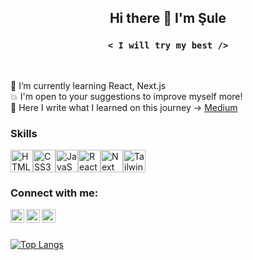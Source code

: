 
## <p align="center">Hi there :ghost: I'm Şule </p>

### <p align="center"> `< I will try my best />` </p>

<br/>

🌱 I’m currently learning React, Next.js <br/>
:boom: I'm open to your suggestions to improve myself more! <br/> 
:pencil: Here I write what I learned on this journey -> <a href="https://medium.com/@sulekaptan">Medium</a> 
<h3> Skills </h3>

<a href="https://developer.mozilla.org/en-US/docs/Glossary/HTML5" target="_blank" rel="noreferrer"><img src="https://raw.githubusercontent.com/danielcranney/readme-generator/main/public/icons/skills/html5-colored.svg" width="36" height="36" alt="HTML5" /></a><a href="https://developer.mozilla.org/en-US/docs/Web/CSS" target="_blank" rel="noreferrer"><img src="https://raw.githubusercontent.com/danielcranney/readme-generator/main/public/icons/skills/css3-colored.svg" width="36" height="36" alt="CSS3" /></a><a href="https://developer.mozilla.org/en-US/docs/Web/JavaScript" target="_blank" rel="noreferrer"><img src="https://raw.githubusercontent.com/danielcranney/readme-generator/main/public/icons/skills/javascript-colored.svg" width="36" height="36" alt="JavaScript" /></a><a href="https://reactjs.org/" target="_blank" rel="noreferrer"><img src="https://raw.githubusercontent.com/danielcranney/readme-generator/main/public/icons/skills/react-colored.svg" width="36" height="36" alt="React" /></a><a href="https://nextjs.org/" target="_blank" rel="noreferrer"><img src="https://raw.githubusercontent.com/danielcranney/readme-generator/main/public/icons/skills/nextjs-colored.svg" width="36" height="36" alt="Next" /></a><a href="https://tailwindcss.com/" target="_blank" rel="noreferrer"><img src="https://raw.githubusercontent.com/danielcranney/readme-generator/main/public/icons/skills/tailwindcss-colored.svg" width="36" height="36" alt="Tailwind" /></a><br/>

<h3> Connect with me:</h3>

[<img width="22" src="https://img.icons8.com/nolan/apple-mail.png" align="left"/>][mail][<img width="22" src="https://img.icons8.com/nolan/linkedin.png" align="left"/>][linkedin][<img width="22" src="https://img.icons8.com/nolan/twitter.png" align="left"/>][twitter]


[linkedin]: https://www.linkedin.com/in/sulekaptan/
[instagram]: https://www.instagram.com/sulekaptann/
[twitter]: https://www.twitter.com/sulekaptn/
[mail]: mailto:sulekaptan00@gmail.com



<br/>
<br/>

<!-- [![Şule's GitHub stats](https://github-readme-stats.vercel.app/api?username=sulekaptan&theme=radical&include_all_commits=boolean&&hide=contribs&show_icons=true)](https://github.com/sulekaptan/)<br/> -->
[![Top Langs](https://github-readme-stats.vercel.app/api/top-langs/?username=sulekaptan&layout=compact&theme=radical&langs_count=10&card_width=445&exclude_repo=GameProject,MyDictionary,ClassMethodDemo)](https://github.com/sulekaptan/)<br>
<!-- [![GitHub Streak](https://github-readme-streak-stats.herokuapp.com?user=sulekaptan&theme=radical&hide_border=true)](https://git.io/streak-stats) -->
